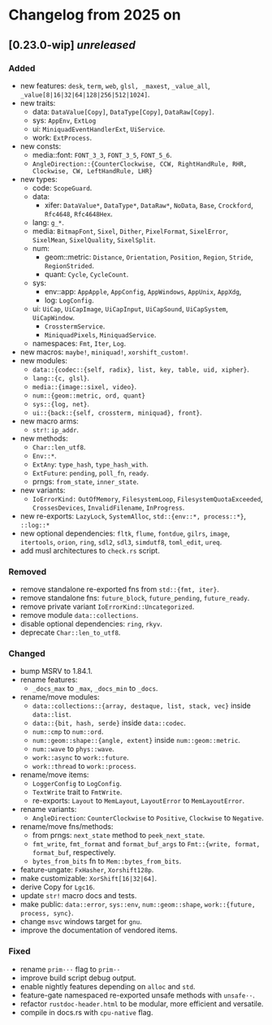 # Changelog from 2025 on

## [0.23.0-wip] *unreleased*

### Added
- new features: `desk`, `term`, `web`, `glsl, _maxest`, `_value_all`, `_value[8|16|32|64|128|256|512|1024]`.
- new traits:
  - data: `DataValue[Copy]`, `DataType[Copy]`, `DataRaw[Copy]`.
  - sys: `AppEnv`, `ExtLog`
  - ui: `MiniquadEventHandlerExt`, `UiService`.
  - work: `ExtProcess`.
- new consts:
  - media::font: `FONT_3_3`, `FONT_3_5`, `FONT_5_6`.
  - `AngleDirection::{CounterClockwise, CCW, RightHandRule, RHR, Clockwise, CW, LeftHandRule, LHR}`
- new types:
  - code: `ScopeGuard`.
  - data:
    - xifer: `DataValue*`, `DataType*`, `DataRaw*`, `NoData`, `Base`, `Crockford`, `Rfc4648`, `Rfc4648Hex`.
  - lang: `g_*`.
  - media: `BitmapFont`, `Sixel`, `Dither`, `PixelFormat`, `SixelError`, `SixelMean`, `SixelQuality`, `SixelSplit`.
  - num:
    - geom::metric: `Distance`, `Orientation`, `Position`, `Region`, `Stride`, `RegionStrided`.
    - quant: `Cycle`, `CycleCount`.
  - sys:
    - env::app: `AppApple`, `AppConfig`, `AppWindows`, `AppUnix`, `AppXdg`,
    - log: `LogConfig`.
  - ui: `UiCap`, `UiCapImage`, `UiCapInput`, `UiCapSound`, `UiCapSystem`, `UiCapWindow`.
    - `CrosstermService`.
    - `MiniquadPixels`, `MiniquadService`.
  - namespaces: `Fmt`, `Iter`, `Log`.
- new macros: `maybe!`, `miniquad!`, `xorshift_custom!`.
- new modules:
  - `data::{codec::{self, radix}, list, key, table, uid, xipher}`.
  - `lang::{c, glsl}`.
  - `media::{image::sixel, video}`.
  - `num::{geom::metric, ord, quant}`
  - `sys::{log, net}`.
  - `ui::{back::{self, crossterm, miniquad}, front}`.
- new macro arms:
  - `str!`: `ip_addr`.
- new methods:
  - `Char::len_utf8`.
  - `Env::*`.
  - `ExtAny`: `type_hash`, `type_hash_with`.
  - `ExtFuture`: `pending`, `poll_fn`, `ready`.
  - prngs: `from_state`, `inner_state`.
- new variants:
  - `IoErrorKind:` `OutOfMemory`, `FilesystemLoop`, `FilesystemQuotaExceeded`, `CrossesDevices`, `InvalidFilename`, `InProgress`.
- new re-exports: `LazyLock`, `SystemAlloc`, `std::{env::*, process::*}`, `::log::*`
- new optional dependencies: `fltk`, `flume`, `fontdue`, `gilrs`, `image`, `itertools`, `orion`, `ring`, `sdl2`, `sdl3`, `simdutf8`, `toml_edit`, `ureq`.
- add musl architectures to `check.rs` script.

### Removed
- remove standalone re-exported fns from `std::{fmt, iter}`.
- remove standalone fns: `future_block`, `future_pending`, `future_ready`.
- remove private variant `IoErrorKind::Uncategorized`.
- remove module `data::collections`.
- disable optional dependencies: `ring`, `rkyv`.
- deprecate `Char::len_to_utf8`.

### Changed
- bump MSRV to 1.84.1.
- rename features:
  - `_docs_max` to `_max`, `_docs_min` to `_docs`.
- rename/move modules:
  - `data::collections::{array, destaque, list, stack, vec}` inside `data::list`.
  - `data::{bit, hash, serde}` inside `data::codec`.
  - `num::cmp` to `num::ord`.
  - `num::geom::shape::{angle, extent}` inside `num::geom::metric`.
  - `num::wave` to `phys::wave`.
  - `work::async` to `work::future`.
  - `work::thread` to `work::process`.
- rename/move items:
  - `LoggerConfig` to `LogConfig`.
  - `TextWrite` trait to `FmtWrite`.
  - re-exports: `Layout` to `MemLayout`, `LayoutError` to `MemLayoutError`.
- rename variants:
  - `AngleDirection`: `CounterClockwise` to `Positive`, `Clockwise` to `Negative`.
- rename/move fns/methods:
  - from prngs: `next_state` method to `peek_next_state`.
  - `fmt_write`, `fmt_format` and `format_buf_args` to `Fmt::{write, format, format_buf`, respectively.
  - `bytes_from_bits` fn to `Mem::bytes_from_bits`.
- feature-ungate: `FxHasher`, `Xorshift128p`.
- make customizable: `XorShift[16|32|64]`.
- derive Copy for `Lgc16`.
- update `str!` macro docs and tests.
- make public: `data::error`, `sys::env`, `num::geom::shape`, `work::{future, process, sync}`.
- change `msvc` windows target for `gnu`.
- improve the documentation of vendored items.

### Fixed
- rename `prim···` flag to `prim··`
- improve build script debug output.
- enable nightly features depending on `alloc` and `std`.
- feature-gate namespaced re-exported unsafe methods with `unsafe··`.
- refactor `rustdoc-header.html` to be modular, more efficient and versatile.
- compile in docs.rs with `cpu-native` flag.

[unreleased]: https://github.com/andamira/devela/compare/v0.23.0-wip...HEAD
